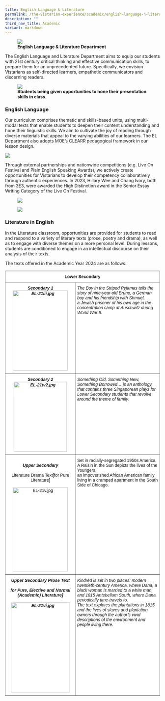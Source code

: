 ```yaml
---
title: English Language & Literature
permalink: /the-vistarian-experience/academic/english-language-n-literature/
description: ""
third_nav_title: Academic
variant: markdown
---
```

<figure>
<img src="/images/English%20Language%20%20Literature%20Department.jpg">
<figcaption> <strong>English Language &amp; Literature Department </strong> </figcaption>
</figure>

The English Language and Literature Department aims to equip our students with 21st century critical thinking and effective communication skills, to prepare them for an unprecedented future. Specifically, we envision Vistarians as self-directed learners, empathetic communicators and discerning readers. 

<figure>
<img src="/images/The%20Vistarian%20Experience/Academic/English1.jpg">
<figcaption> <strong>Students being given opportunities to hone their presentation skills in class. </strong> </figcaption>
</figure>


### English Language

Our curriculum comprises thematic and skills-based units, using multi-modal texts that enable students to deepen their content understanding and hone their linguistic skills. We aim to cultivate the joy of reading through diverse materials that appeal to the varying abilities of our learners. The EL Department also adopts MOE’s CLEARR pedagogical framework in our lesson design. 

![](/images/The%20Vistarian%20Experience/Academic/english2.jpg)

Through external partnerships and nationwide competitions (e.g. Live On Festival and Plain English Speaking Awards), we actively create opportunities for Vistarians to develop their competency collaboratively through authentic experiences. In 2023, Hillary Wee and Chang Ivory, both from 3E3, were awarded the High Distinction award in the Senior Essay Writing Category of the Live On Festival. 

<figure>
<img src="/images/The%20Vistarian%20Experience/Academic/english3.jpg">
</figure>

<figure>
<img src="/images/The%20Vistarian%20Experience/Academic/english4.jpg">
</figure>


### Literature in English &nbsp; &nbsp; &nbsp; &nbsp; &nbsp; &nbsp; &nbsp; &nbsp; &nbsp; &nbsp;

In the Literature classroom, opportunities are provided for students to read and respond to a variety of literary texts (prose, poetry and drama), as well as to engage with diverse themes on a more personal level. During lessons, students are conditioned to engage in an intellectual discourse on their analysis of their texts. 

The texts offered in the Academic Year 2024 are as follows:

<style type="text/css">
.tg  {border-collapse:collapse;border-spacing:0;}
.tg td{border-color:black;border-style:solid;border-width:1px;font-family:Arial, sans-serif;font-size:14px;
  overflow:hidden;padding:10px 5px;word-break:normal;}
.tg th{border-color:black;border-style:solid;border-width:1px;font-family:Arial, sans-serif;font-size:14px;
  font-weight:normal;overflow:hidden;padding:10px 5px;word-break:normal;}
.tg .tg-cdi7{background-color:#FFF;border-color:inherit;font-style:italic;font-weight:bold;text-align:center;vertical-align:top}
.tg .tg-fyfk{background-color:#FFF;border-color:inherit;font-weight:bold;text-align:center;vertical-align:top}
.tg .tg-1g8u{background-color:#FFF;border-color:inherit;font-style:italic;text-align:left;vertical-align:top}
.tg .tg-nbj5{background-color:#FFF;border-color:inherit;text-align:center;vertical-align:top}
.tg .tg-jxgv{background-color:#FFF;border-color:inherit;text-align:left;vertical-align:top}
</style>
<table class="tg">
<thead>
  <tr>
    <th class="tg-fyfk" colspan="2">Lower Secondary</th>
  </tr>
</thead>
<tbody>
  <tr>
    <td class="tg-cdi7">Secondary 1<br><img src="/images/EL-21iii.jpg" alt="EL-21iii.jpg" width="179" height="261"></td>
    <td class="tg-1g8u">The Boy in the Striped Pyjamas tells the story of nine-year-old Bruno, a German boy and his friendship with Shmuel, <br>a Jewish prisoner of his own age in the concentration camp at Auschwitz during World War II.</td>
  </tr>
  <tr>
    <td class="tg-cdi7">Secondary 2<span style="background-color:initial"> </span><br><img src="/images/EL-21iv2.jpg" alt="EL-21iv2.jpg" width="173" height="227"></td>
    <td class="tg-1g8u">Something Old, Something New, Something Borrowed… is an anthology that contains three Singaporean plays for Lower <span style="background-color:initial">Secondary students that revolve around the theme of family.</span></td>
  </tr>
  <tr>
    <td class="tg-nbj5"><br><span style="font-weight:bold;font-style:italic">Upper Secondary</span> <br><br>Literature Drama Text[for Pure Literature]<br><br><img src="/images/EL-21v.jpg" alt="EL-21v.jpg" width="179" height="274"></td>
    <td class="tg-jxgv">Set in racially-segregated 1950s America, A Raisin in the Sun depicts the lives of the Youngers, <br>an impoverished African American family living in a cramped apartment in the South Side of Chicago.<br> </td>
  </tr>
  <tr>
    <td class="tg-cdi7">Upper Secondary Prose Text<br><br>for Pure, Elective and Normal (Academic) Literature]<br><br><img src="/images/EL-21vi.jpg" alt="EL-21vi.jpg" width="192" height="293"></td>
    <td class="tg-1g8u">Kindred is set in two places: modern twentieth-century America, where Dana, a black woman <span style="background-color:initial">is married to a white man, and 1815 Antebellum South, where Dana periodically time-travels to. </span><br><span style="background-color:initial">The text explores</span> <span style="background-color:initial">the plantations in 1815 and the lives of slaves and plantation owners through the author’s vivid descriptions of the environment and people living there.</span></td>
  </tr>
</tbody>
</table>